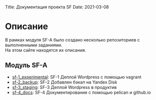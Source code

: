 Title: Документация проекта SF 
Date: 2021-03-08

# Описание

В рамках модуля SF-A было создано несколько репозиториев с выполненными заданиями.  
На этом сайте находятся их описания.

## Модуль SF-A

- [sf-1_experimental](/pages/sf-1_experimental.html): SF-1 Деплой Wordpress с помощью vagrant
- [sf-2_backup](/pages/sf-2_experimental_backup.html): SF-2 Добавлен бэкап на Yandex Disk
- [sf-3_staging](/pages/sf-3_staging.html): SF-3 Деплой Wordpress в продуктив
- [sf-4_docs](/pages/sf-4_docs.html): SF-4 Документирование с помощью pelican и github.io
